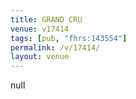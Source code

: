 ```yaml
---
title: GRAND CRU
venue: v17414
tags: [pub, "fhrs:143554"]
permalink: /v/17414/
layout: venue
---
```

null